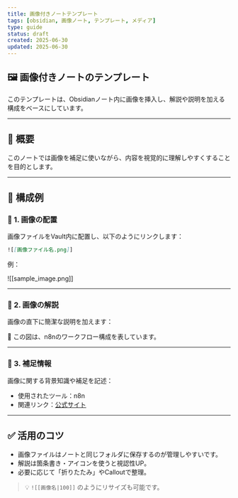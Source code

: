 ```yaml
---
title: 画像付きノートテンプレート
tags: [obsidian, 画像ノート, テンプレート, メディア]
type: guide
status: draft
created: 2025-06-30
updated: 2025-06-30
---
```

## 🖼 画像付きノートのテンプレート

このテンプレートは、Obsidianノート内に画像を挿入し、解説や説明を加える構成をベースにしています。

---

## 🧭 概要

このノートでは画像を補足に使いながら、内容を視覚的に理解しやすくすることを目的とします。

---

## 📂 構成例

### 🔹 1. 画像の配置

画像ファイルをVault内に配置し、以下のようにリンクします：

```markdown
![[画像ファイル名.png]]
```

例：

![[sample_image.png]]

---

### 🔹 2. 画像の解説

画像の直下に簡潔な説明を加えます：

📌 この図は、n8nのワークフロー構成を表しています。

---

### 🔹 3. 補足情報

画像に関する背景知識や補足を記述：

- 使用されたツール：n8n
- 関連リンク：[公式サイト](https://n8n.io)

---

## ✅ 活用のコツ

- 画像ファイルはノートと同じフォルダに保存するのが管理しやすいです。
- 解説は箇条書き・アイコンを使うと視認性UP。
- 必要に応じて「折りたたみ」やCalloutで整理。

> 💡 `![[画像名|100]]` のようにリサイズも可能です。

